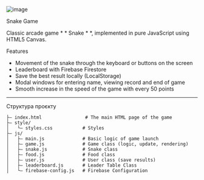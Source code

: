 ![image](https://github.com/user-attachments/assets/f68dd564-13b7-4949-98fe-6527e3827522)


 Snake Game

Classic arcade game * * Snake * *, implemented in pure JavaScript using HTML5 Canvas.

 Features

- Movement of the snake through the keyboard or buttons on the screen
- Leaderboard with Firebase Firestore
- Save the best result locally (LocalStorage)
- Modal windows for entering name, viewing record and end of game
- Smooth increase in the speed of the game with every 50 points

---

 Структура проєкту

```
├— index.html                # The main HTML page of the game
├— style/
│   └— styles.css           # Styles
├— js/
│   ├— main.js              # Basic logic of game launch
│   ├— game.js              # Game class (logic, update, rendering)
│   ├— snake.js             # Snake class
│   ├— food.js              # Food class
│   ├— user.js              # User class (save results)
│   ├— leaderboard.js       # Leader Table Class 
│   └— firebase-config.js   # Firebase Configuration

```
